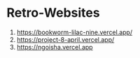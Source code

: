 # Retro-Websites

1. https://bookworm-lilac-nine.vercel.app/
2. https://project-8-april.vercel.app/
3. https://ngoisha.vercel.app
